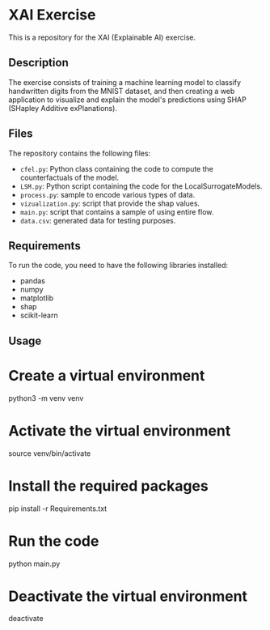 # XAI Exercise

This is a repository for the XAI (Explainable AI) exercise. 

## Description

The exercise consists of training a machine learning model to classify handwritten digits from the MNIST dataset, and then creating a web application to visualize and explain the model's predictions using SHAP (SHapley Additive exPlanations).

## Files

The repository contains the following files:

- `cfel.py`: Python class containing the code to compute the counterfactuals of the model.
- `LSM.py`: Python script containing the code for the LocalSurrogateModels.
- `process.py`: sample to encode various types of data.
- `vizualization.py`: script that provide the shap values.
- `main.py`: script that contains a sample of using entire flow.
- `data.csv`: generated data for testing purposes.


## Requirements

To run the code, you need to have the following libraries installed:

- pandas
- numpy
- matplotlib
- shap
- scikit-learn


## Usage

# Create a virtual environment
python3 -m venv venv

# Activate the virtual environment
source venv/bin/activate

# Install the required packages
pip install -r Requirements.txt

# Run the code
python main.py

# Deactivate the virtual environment
deactivate
